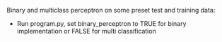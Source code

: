Binary and multiclass perceptron on some preset test and training data:
  - Run program.py, set binary_perceptron to TRUE for binary implementation or FALSE for multi classification

